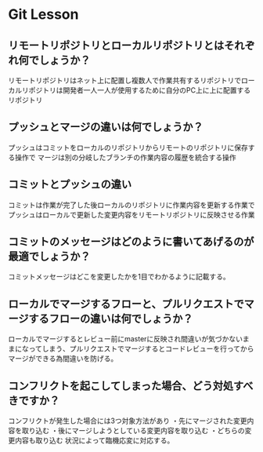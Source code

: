 # Git Lesson

## リモートリポジトリとローカルリポジトリとはそれぞれ何でしょうか？
リモートリポジトリはネット上に配置し複数人で作業共有するリポジトリでローカルリポジトリは開発者一人一人が使用するために自分のPC上に上に配置するリポジトリ


## プッシュとマージの違いは何でしょうか？
プッシュはコミットをローカルのリポジトリからリモートのリポジトリに保存する操作で
マージは別の分岐したブランチの作業内容の履歴を統合する操作


## コミットとプッシュの違い
コミットは作業が完了した後ローカルのリポジトリに作業内容を更新する作業で
プッシュはローカルで更新した変更内容をリモートリポジトリに反映させる作業


## コミットのメッセージはどのように書いてあげるのが最適でしょうか？
コミットメッセージはどこを変更したかを1目でわかるように記載する。


## ローカルでマージするフローと、プルリクエストでマージするフローの違いは何でしょうか？
ローカルでマージするとレビュー前にmasterに反映され間違いが気づかないままになってしまう、プルリクエストでマージするとコードレビューを行ってからマージができる為間違いを防げる。


## コンフリクトを起こしてしまった場合、どう対処すべきですか？
コンフリクトが発生した場合には3つ対象方法があり
・先にマージされた変更内容を取り込む
・後にマージしようとしている変更内容を取り込む
・どちらの変更内容も取り込む
状況によって臨機応変に対応する。